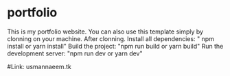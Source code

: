 # portfolio

This is my portfolio website.
You can also use this template simply by clonning on your machine.
After clonning.
Install all dependencies: " npm install or yarn install"
Build the project: "npm run build or yarn build"
Run the development server: "npm run dev or yarn dev"



#Link: usmannaeem.tk
